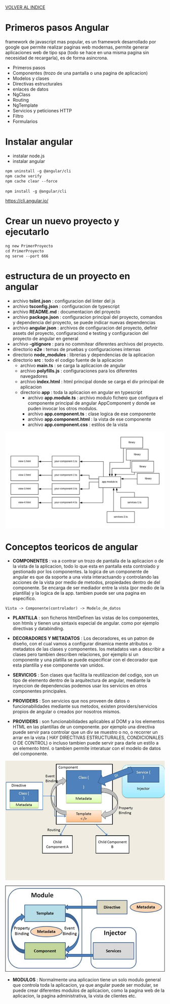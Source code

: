 [VOLVER AL INDICE](../../README.md)

# Primeros pasos Angular

framework de javascript mas popular, es un framework desarrollado por google que permite realizar paginas web modernas, permite generar aplicaciones web de tipo spa (todo se hace en una misma pagina sin necesidad de recargarla), es de forma asincrona.

- Primeros pasos
- Componentes (trozo de una pantalla o una pagina de aplicacion)
- Modelos y clases
- Directivas estructurales
- enlaces de datos
- NgClass
- Routing
- NgTemplate
- Servicios y peticiones HTTP
- Filtro
- Formularios

# Instalar angular

- instalar node.js
- instalar angular

```
npm uninstall -g @angular/cli
npm cache verify
npm cache clear --force

npm install -g @angular/cli
```

https://cli.angular.io/

# Crear un nuevo proyecto y ejecutarlo

```
ng new PrimerProyecto
cd PrimerProyecto
ng serve --port 666
```

# estructura de un proyecto en angular

- archivo **tslint.json** : configuracion del linter del js
- archivo **tsconfig.json** : configuracion de typescript
- archivo **README.md** : documentacion del proyecto
- archivo **package.json** : configuracion principal del proyecto, comandos y dependencia del proyecto, se puede indicar nuevas dependencias
- archivo **angular.json** : archivos de configuracion del proyecto, definir assets del proyecto, configuraciond e testing y configuracion del proyecto de angular en general
- archivo **-gitignore** : para no commitear diferentes archivos del proyecto.
- directorio **e2e** : temas de pruebas y configuraciones internas
- directorio **node_modules** : librerias y dependencias de la aplicacion
- directorio **src** : todo el codigo fuente de la aplicacion
    - archivo **main.ts** : se carga la aplicacion de angular
    - archivo **polyfills.js** : configuraciones para los diferentes navegadores
    - archivo **index.html** : html principal donde se carga el div principal de aplicacion
    - directorio **app** : toda la aplicacion en angular en typescript
        - archivo **app.module.ts** : archivo modulo fichero que configura el componente principal de angular AppComponent y donde se puden invocar los otros modulos.
        - archivo **app.component.ts** : clase logica de ese componente
        - archivo **app.component.html** : la vista de ese componente
        - archivo **app.component.css** : estilos de la vista

![estructura](app-estructura.jpeg)

# Conceptos teoricos de angular

- **COMPONENTES** : va a contrar un trozo de pantalla de la aplicacion o de la vista de la aplicacion, todo lo que esta en pantalla esta controlado y gestionado por los componentes.  la logica de un componente de angular es que da soporte a una vista interactuando y controlando las acciones de la vista por medio de metodos, propiedades dentro de del componente. Se encarga de ser mediador entre la vista (por medio de la plantilla) y la logica de la app. tambien puede ser una pagina en especifico.

```
Vista -> Componente(controlador) -> Modelo_de_datos
```

- **PLANTILLA** : son ficheros htmlDefinen las vistas de los componentes, son htmls y tienen una sintaxis especial de angular. como por ejemplo directivas y databinding.

- **DECORADORES Y METADATOS** : Los decoradores, es un patron de diseño, con el cual vamos a configurar dinamica mente atributos o metadatos de las clases y componentes. los metadatos van a describir a clases pero tambien describen relaciones, por ejemplo si un componente y una platilla se puede especificar con el decorador que esta plantilla y ese componente van unidos.

- **SERVICIOS** : Son clases que facilita la reutilizacion del codigo, son un tipo de elemento dentro de la arquitectura de angular, mediante la inyeccion de dependencias podemos usar los servicios en otros componentes principales.

- **PROVIDERS** : Son servicios que nos proveen de datos o funcionabilidades mediante sus metodos, existen providers/servicios propios de angular o creados por nosotros mismos.

- **PROVIDERS** : son funcionabilidades aplicables al DOM y a los elementos HTML en las plantillas de un componente. por ejemplo una directiva puede servir para controlar que un div se muestro o no, o recorrer un arrar en la vista ( HAY DIRECTIVAS ESTRUCTURALES, CONDICIONALES O DE CONTROL) o incluso tambien puede servir para darle un estilo a un elemento html. o tambien permite interatuar con el modelo de datos del componente.

![arch2](arch2.jpg)


![arch1](arch1.jpg)

- **MODULOS** : Normalmente una aplicacion tiene un solo modulo general que controla toda la aplicacion, ya que angular puede ser modular, se puede crear diferentes modulos de aplicacion, como la pagina web de la aplicacion, la pagina administrativa, la vista de clientes etc.
    

